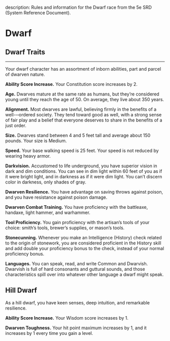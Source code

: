 description: Rules and information for the Dwarf race from the 5e SRD (System Reference Document).

# Dwarf
## Dwarf Traits
- - -
Your dwarf character has an assortment of inborn abilities, part and parcel of dwarven nature. 

**Ability Score Increase.** Your Constitution score increases by 2. 

**Age.** Dwarves mature at the same rate as humans, but they’re considered young until they reach the age of 50. On average, they live about 350 years. 

**Alignment.** Most dwarves are lawful, believing firmly in the benefits of a well-­‐‑ordered society. They tend toward good as well, with a strong sense of fair play and a belief that everyone deserves to share in the benefits of a just order. 

**Size.** Dwarves stand between 4 and 5 feet tall and average about 150 pounds. Your size is Medium. 

**Speed.** Your base walking speed is 25 feet. Your speed is not reduced by wearing heavy armor. 

**Darkvision.** Accustomed to life underground, you have superior vision in dark and dim conditions. You can see in dim light within 60 feet of you as if it were bright light, and in darkness as if it were dim light. You can’t discern color in darkness, only shades of gray. 

**Dwarven Resilience.** You have advantage on saving throws against poison, and you have resistance against poison damage.

**Dwarven Combat Training.** You have proficiency with the battleaxe, handaxe, light hammer, and warhammer.

**Tool Proficiency.** You gain proficiency with the artisan’s tools of your choice: smith’s tools, brewer’s supplies, or mason’s tools. 

**Stonecunning.** Whenever you make an Intelligence (History) check related to the origin of stonework, you are considered proficient in the History skill and add double your proficiency bonus to the check, instead of your normal proficiency bonus. 

**Languages.** You can speak, read, and write Common and Dwarvish. Dwarvish is full of hard consonants and guttural sounds, and those characteristics spill over into whatever other language a dwarf might speak.

## Hill Dwarf 

As a hill dwarf, you have keen senses, deep intuition, and remarkable resilience.
 
**Ability Score Increase.** Your Wisdom score increases by 1. 

**Dwarven Toughness.** Your hit point maximum increases by 1, and it increases by 1 every time you gain a level.